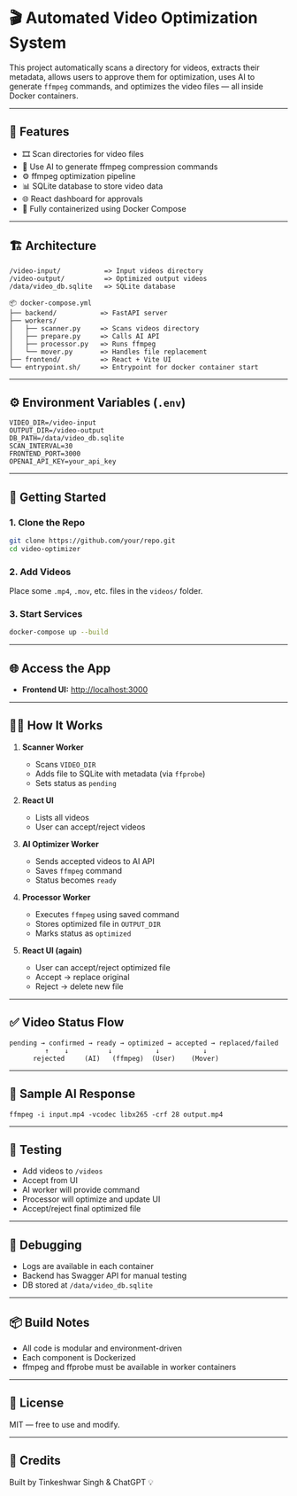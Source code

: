# 🎬 Automated Video Optimization System

This project automatically scans a directory for videos, extracts their metadata, allows users to approve them for optimization, uses AI to generate `ffmpeg` commands, and optimizes the video files — all inside Docker containers.

---

## 🧩 Features

- 🎞 Scan directories for video files
- 🧠 Use AI to generate ffmpeg compression commands
- ⚙️ ffmpeg optimization pipeline
- 📊 SQLite database to store video data
- 🌐 React dashboard for approvals
- 🐳 Fully containerized using Docker Compose

---

## 🏗️ Architecture

```
/video-input/           => Input videos directory
/video-output/          => Optimized output videos
/data/video_db.sqlite   => SQLite database

📦 docker-compose.yml
├── backend/           => FastAPI server
├── workers/
│   ├── scanner.py     => Scans videos directory
│   ├── prepare.py     => Calls AI API
│   ├── processor.py   => Runs ffmpeg
│   └── mover.py       => Handles file replacement
├── frontend/          => React + Vite UI
└── entrypoint.sh/     => Entrypoint for docker container start
```

---

## ⚙️ Environment Variables (`.env`)

```env
VIDEO_DIR=/video-input
OUTPUT_DIR=/video-output
DB_PATH=/data/video_db.sqlite
SCAN_INTERVAL=30
FRONTEND_PORT=3000
OPENAI_API_KEY=your_api_key
```

---

## 🚀 Getting Started

### 1. Clone the Repo

```bash
git clone https://github.com/your/repo.git
cd video-optimizer
```

### 2. Add Videos

Place some `.mp4`, `.mov`, etc. files in the `videos/` folder.

### 3. Start Services

```bash
docker-compose up --build
```

---

## 🌐 Access the App

- **Frontend UI:** [http://localhost:3000](http://localhost:3000)

---

## 👨‍💻 How It Works

1. **Scanner Worker**
   - Scans `VIDEO_DIR`
   - Adds file to SQLite with metadata (via `ffprobe`)
   - Sets status as `pending`

2. **React UI**
   - Lists all videos
   - User can accept/reject videos

3. **AI Optimizer Worker**
   - Sends accepted videos to AI API
   - Saves `ffmpeg` command
   - Status becomes `ready`

4. **Processor Worker**
   - Executes `ffmpeg` using saved command
   - Stores optimized file in `OUTPUT_DIR`
   - Marks status as `optimized`

5. **React UI (again)**
   - User can accept/reject optimized file
   - Accept → replace original
   - Reject → delete new file

---

## ✅ Video Status Flow

```text
pending → confirmed → ready → optimized → accepted → replaced/failed
         ↑    ↓          ↓           ↓           ↓
      rejected     (AI)   (ffmpeg)  (User)    (Mover)
```

---

## 🧠 Sample AI Response

```text
ffmpeg -i input.mp4 -vcodec libx265 -crf 28 output.mp4
```

---

## 🧪 Testing

- Add videos to `/videos`
- Accept from UI
- AI worker will provide command
- Processor will optimize and update UI
- Accept/reject final optimized file

---

## 🐛 Debugging

- Logs are available in each container
- Backend has Swagger API for manual testing
- DB stored at `/data/video_db.sqlite`

---

## 📦 Build Notes

- All code is modular and environment-driven
- Each component is Dockerized
- ffmpeg and ffprobe must be available in worker containers

---

## 📜 License

MIT — free to use and modify.

---

## 🙌 Credits

Built by Tinkeshwar Singh & ChatGPT 💡